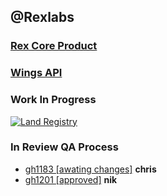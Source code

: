 ## @Rexlabs

### [Rex Core Product](md/rexlabs/rex-core-product/)

### [Wings API](md/rexlabs/wings-api/)

### Work In Progress

[![Land Registry](https://firebasestorage.googleapis.com/v0/b/docsify-react.appspot.com/o/Land%20Registry%2FHM%20Land%20Registry%20Sales%20History%20Data.png?alt=media&token=98ef4d9b-ff61-41d3-aa99-d2fccbbbcf4a)](md/rexlabs/Land_Registry/)

### In Review QA Process

- [gh1183 [awating changes]](md/rexlabs/gh/1183.md) __chris__
- [gh1201 [approved]](md/rexlabs/gh/1201.md) __nik__